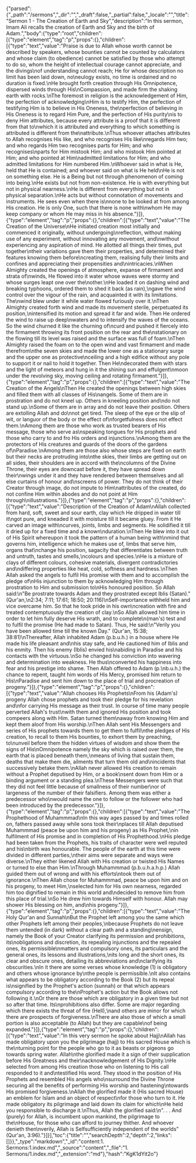 {"parsed":{"_path":"/sermons","_dir":"","_draft":false,"_partial":false,"_locale":"","title":"Sermon 1 - The Creation of Earth and Sky","description":"In this sermon, Imam Ali recalls the creation of Earth and Sky and the birth of Adam.","body":{"type":"root","children":[{"type":"element","tag":"p","props":{},"children":[{"type":"text","value":"Praise is due to Allah whose worth cannot be described by speakers, whose bounties cannot be counted by calculators and whose claim (to obedience) cannot be satisfied by those who attempt to do so, whom the height of intellectual courage cannot appreciate, and the divings\nof understanding cannot reach; He for whose description no limit has been laid down, no\neulogy exists, no time is ordained and no duration is fixed.\nHe brought forth creation through His Omnipotence, dispersed winds through His\nCompassion, and made firm the shaking earth with rocks.\nThe foremost in religion is the acknowledgement of Him, the perfection of acknowledging\nHim is to testify Him, the perfection of testifying Him is to believe in His Oneness, the\nperfection of believing in His Oneness is to regard Him Pure, and the perfection of His purity\nis to deny Him attributes, because every attribute is a proof that it is different from that to\nwhich it is attributed and everything to which something is attributed is different from the\nattribute.\nThus whoever attaches attributes to Allah recognises His like, and who recognises His like\nregards Him two; and who regards Him two recognises parts for Him; and who recognises\nparts for Him mistook Him; and who mistook Him pointed at Him; and who pointed at Him\nadmitted limitations for Him; and who admitted limitations for Him numbered Him.\nWhoever said in what is He, held that He is contained; and whoever said on what is He held\nHe is not on something else. He is a Being but not through phenomenon of coming into being.\nHe exists but not from non-existence. He is with everything but not in physical nearness.\nHe is different from everything but not in physical separation.\nHe acts but without connotation of movements and instruments. He sees even when there is\nnone to be looked at from among His creation. He is only One, such that there is none with\nwhom He may keep company or whom He may miss in his absence."}]},{"type":"element","tag":"p","props":{},"children":[{"type":"text","value":"The Creation of the Universe\nHe initiated creation most initially and commenced it originally, without undergoing\nreflection, without making use of any experiment, without innovating any movement, and\nwithout experiencing any aspiration of mind. He allotted all things their times, put together\ntheir variations gave them their properties, and determined their features knowing them before\ncreating them, realising fully their limits and confines and appreciating their propensities and\nintricacies.\nWhen Almighty created the openings of atmosphere, expanse of firmament and strata of\nwinds, He flowed into it water whose waves were stormy and whose surges leapt one over the\nother.\nHe loaded it on dashing wind and breaking typhoons, ordered them to shed it back (as rain),\ngave the wind control over the vigour of the rain, and acquainted it with its limitations. The\nwind blew under it while water flowed furiously over it.\nThen Almighty created forth wind and made its movement sterile, perpetuated its position,\nintensified its motion and spread it far and wide. Then He ordered the wind to raise up deep\nwaters and to intensify the waves of the oceans. So the wind churned it like the churning of\ncurd and pushed it fiercely into the firmament throwing its front position on the rear and the\nstationary on the flowing till its level was raised and the surface was full of foam.\nThen Almighty raised the foam on to the open wind and vast firmament and made therefrom\nthe seven skies and made the lower one as a stationary surge and the upper one as protective\nceiling and a high edifice without any pole to support it or nail to hold it together. Then He\ndecorated them with stars and the light of meteors and hung in it the shining sun and effulgent\nmoon under the revolving sky, moving ceiling and rotating firmament."}]},{"type":"element","tag":"p","props":{},"children":[{"type":"text","value":"The Creation of the Angels\nThen He created the openings between high skies and filled them with all classes of His\nangels. Some of them are in prostration and do not kneel up. Others in kneeling position and\ndo not stand up.\nSome of them are in array and do not leave their position. Others are extolling Allah and do\nnot get tired. The sleep of the eye or the slip of wit, or languor of the body or the effect of\nforgetfulness does not effect them.\nAmong them are those who work as trusted bearers of His message, those who serve as\nspeaking tongues for His prophets and those who carry to and fro His orders and injunctions.\nAmong them are the protectors of His creatures and guards of the doors of the gardens of\nParadise.\nAmong them are those also whose steps are fixed on earth but their necks are protruding into\nthe skies, their limbs are getting out on all sides, their shoulders are in accord with the\ncolumns of the Divine Throne, their eyes are downcast before it, they have spread down their\nwings under it and they have rendered between themselves and all else curtains of honour and\nscreens of power. They do not think of their Creator through image, do not impute to Him\nattributes of the created, do not confine Him within abodes and do not point at Him through\nillustrations."}]},{"type":"element","tag":"p","props":{},"children":[{"type":"text","value":"Description of the Creation of Adam\nAllah collected from hard, soft, sweet and sour earth, clay which He dripped in water till it\ngot pure, and kneaded it with moisture till it became gluey. From it He carved an image with\ncurves, joints, limbs and segments. He solidified it till it dried up for a fixed time and a known\nduration.\nThen He blew into it out of His Spirit whereupon it took the pattern of a human being with\nmind that governs him, intelligence which he makes use of, limbs that serve him, organs that\nchange his position, sagacity that differentiates between truth and untruth, tastes and smells,\ncolours and species.\nHe is a mixture of clays of different colours, cohesive materials, divergent contradictories and\ndiffering properties like heat, cold, softness and hardness.\nThen Allah asked the angels to fulfil His promise with them and to accomplish the pledge of\nHis injunction to them by acknowledging Him through prostration to Him and submission to\nHis honoured position. So Allah said:\n\"Be prostrate towards Adam and they prostrated except Iblis (Satan).\" (Qur'an,\n2:34; 7:11; 17:61; 18:50; 20:116)\nSelf-importance withheld him and vice overcame him. So that he took pride in his own\ncreation with fire and treated contemptuously the creation of clay.\nSo Allah allowed him time in order to let him fully deserve His wrath, and to complete\n(man's) test and to fulfil the promise (He had made to Satan). Thus, He said:\n\"Verily you have been allowed time till the known Day.\" (Qur'an, 15:38; 38:81)\nThereafter, Allah inhabited Adam (p.b.u.h.) in a house where He made his life pleasant and\nhis stay safe, and He cautioned him of Iblis and his enmity. Then his enemy (Iblis) envied his\nabiding in Paradise and his contacts with the virtuous.\nSo he changed his conviction into wavering and determination into weakness. He thus\nconverted his happiness into fear and his prestige into shame. Then Allah offered to Adam (p.\nb.u.h.) the chance to repent, taught him words of His Mercy, promised him return to His\nParadise and sent him down to the place of trial and procreation of progeny."}]},{"type":"element","tag":"p","props":{},"children":[{"type":"text","value":"Allah chooses His Prophets\nFrom his (Adam's) progeny Allah chose prophets and took their pledge for his revelation and\nfor carrying His message as their trust. In course of time many people perverted Allah's trust\nwith them and ignored His position and took compeers along with Him. Satan turned them\naway from knowing Him and kept them aloof from His worship.\nThen Allah sent His Messengers and series of His prophets towards them to get them to fulfil\nthe pledges of His creation, to recall to them His bounties, to exhort them by preaching, to\nunveil before them the hidden virtues of wisdom and show them the signs of His\nOmnipotence namely the sky which is raised over them, the earth that is placed beneath them,\nmeans of living that sustain them, deaths that make them die, ailments that turn them old and\nincidents that successively betake them.\nAllah never allowed His creation to remain without a Prophet deputised by Him, or a book\nsent down from Him or a binding argument or a standing plea.\nThese Messengers were such that they did not feel little because of smallness of their number\nor of largeness of the number of their falsifiers. Among them was either a predecessor who\nwould name the one to follow or the follower who had been introduced by the predecessor."}]},{"type":"element","tag":"p","props":{},"children":[{"type":"text","value":"The Prophethood of Muhammmad\nIn this way ages passed by and times rolled on, fathers passed away while sons took their\nplaces till Allah deputised Muhammmad (peace be upon him and his progeny) as His Prophet,\nin fulfilment of His promise and in completion of His Prophethood.\nHis pledge had been taken from the Prophets, his traits of character were well reputed and his\nbirth was honourable. The people of the earth at this time were divided in different parties,\ntheir aims were separate and ways were diverse.\nThey either likened Allah with His creation or twisted His Names or turned to else than Him.\nThrough Muhammmad (p.b.u.h.a.h.p.) Allah guided them out of wrong and with his efforts\ntook them out of ignorance.\nThen Allah chose for Muhammmad, peace be upon him and on his progeny, to meet Him,\nselected him for His own nearness, regarded him too dignified to remain in this world and\ndecided to remove him from this place of trial.\nSo He drew him towards Himself with honour. Allah may shower His blessing on him, and\nhis progeny."}]},{"type":"element","tag":"p","props":{},"children":[{"type":"text","value":"The Holy Qur'an and Sunnah\nBut the Prophet left among you the same which other Prophets left among their peoples,\nbecause Prophets do not leave them untended (in dark) without a clear path and a standing\nensign, namely the Book of your Creator clarifying its permission and prohibitions, its\nobligations and discretion, its repealing injunctions and the repealed ones, its permissible\nmatters and compulsory ones, its particulars and the general ones, its lessons and illustrations,\nits long and the short ones, its clear and obscure ones, detailing its abbreviations and\nclarifying its obscurities.\nIn it there are some verses whose knowledge (1) is obligatory and others whose ignorance by\nthe people is permissible.\nIt also contains what appears to be obligatory according to the Book (2) but its repeal is\nsignified by the Prophet's action (sunnah) or that which appears compulsory according to the\nProphet's action but the Book allows not following it.\nOr there are those which are obligatory in a given time but not so after that time. Its\nprohibitions also differ. Some are major regarding which there exists the threat of fire (Hell),\nand others are minor for which there are prospects of forgiveness.\nThere are also those of which a small portion is also acceptable (to Allah) but they are capable\nof being expanded."}]},{"type":"element","tag":"p","props":{},"children":[{"type":"text","value":"In this very sermon he spoke about Hajj\nAllah has made obligatory upon you the pilgrimage (hajj) to His sacred House which is the\nturning point for the people who go to it as beasts or pigeons go towards spring water. Allah\nthe glorified made it a sign of their supplication before His Greatness and their\nacknowledgement of His Dignity.\nHe selected from among His creation those who on listening to His call responded to it and\ntestified His word. They stood in the position of His Prophets and resembled His angels who\nsurround the Divine Throne securing all the benefits of performing His worship and hastening\ntowards His promised forgiveness.\nAllah the glorified made it (His sacred House) an emblem for Islam and an object of respect\nfor those who turn to it. He made obligatory its pilgrimage and laid down its claim for which\nHe held you responsible to discharge it.\nThus, Allah the glorified said:\n\". . . And (purely) for Allah, is incumbent upon mankind, the pilgrimage to the\nHouse, for those who can afford to journey thither. And whoever denieth then\nverily, Allah is Selfsufficiently independent of the worlds\" (Qur'an, 3:96)."}]}],"toc":{"title":"","searchDepth":2,"depth":2,"links":[]}},"_type":"markdown","_id":"content:1. Sermons:1.index.md","_source":"content","_file":"1. Sermons/1.index.md","_extension":"md"},"hash":"KgK1dYit2o"}